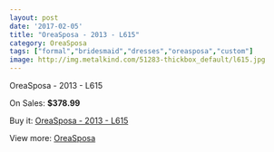 ```yaml
---
layout: post
date: '2017-02-05'
title: "OreaSposa - 2013 - L615"
category: OreaSposa
tags: ["formal","bridesmaid","dresses","oreasposa","custom"]
image: http://img.metalkind.com/51283-thickbox_default/l615.jpg
---
```

OreaSposa - 2013 - L615

On Sales: **$378.99**
<a href="https://www.metalkind.com/en/oreasposa/2995-l615.html"><amp-img layout="responsive" width="600" height="600" src="//img.metalkind.com/51283-thickbox_default/l615.jpg" alt="OreaSposa - 2013 - L615 0" /></a>
<a href="https://www.metalkind.com/en/oreasposa/2995-l615.html"><amp-img layout="responsive" width="600" height="600" src="//img.metalkind.com/51285-thickbox_default/l615.jpg" alt="OreaSposa - 2013 - L615 1" /></a>
<a href="https://www.metalkind.com/en/oreasposa/2995-l615.html"><amp-img layout="responsive" width="600" height="600" src="//img.metalkind.com/51287-thickbox_default/l615.jpg" alt="OreaSposa - 2013 - L615 2" /></a>

Buy it: [OreaSposa - 2013 - L615](https://www.metalkind.com/en/oreasposa/2995-l615.html "OreaSposa - 2013 - L615")

View more: [OreaSposa](https://www.metalkind.com/en/95-oreasposa "OreaSposa")